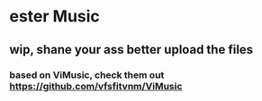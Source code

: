 # ester Music
## wip, shane your ass better upload the files
### based on ViMusic, check them out https://github.com/vfsfitvnm/ViMusic

